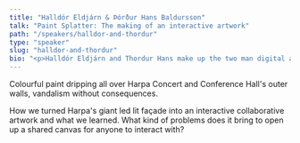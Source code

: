 ```yaml
---
title: "Halldór Eldjárn & Þórður Hans Baldursson"
talk: "Paint Splatter: The making of an interactive artwork"
path: "/speakers/halldor-and-thordur"
type: "speaker"
slug: "halldor-and-thordur"
bio: "<p>Halldór Eldjárn and Thordur Hans make up the two man digital art studio Stafli. Together they have created a few interactive art installations here in Iceland. Their most notable works are two pieces that utilise Harpa's giant led light façade in a collaborative and interactive way.</p><p>Halldór's main interest lies in the intersection of art and science. He is currently working with composer Ólafur Arnalds on a generative music project.</p><p>Thordur is a developer and digital artist working for Gangverk, a Reykjavík based contracting company. A few indie projects have been published in his own name, most recently a browser extension called Planternative, a tool to help people who want to become vegan.</p>"
---
```


<p>Colourful paint dripping all over Harpa Concert and Conference Hall's outer walls, vandalism without consequences.</p><p>How we turned Harpa's giant led lit façade into an interactive collaborative artwork and what we learned. What kind of problems does it bring to open up a shared canvas for anyone to interact with?</p>